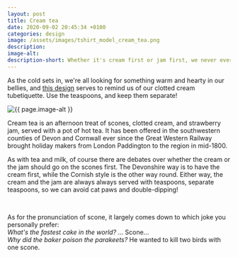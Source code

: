 ```yaml
---
layout: post
title: Cream tea
date: 2020-09-02 20:45:34 +0100
categories: design
image: /assets/images/tshirt_model_cream_tea.png
description: 
image-alt: 
description-short: Whether it's cream first or jam first, we never ever double-dip like this cat that got the cream. 
---
```


<p>As the cold sets in, we're all looking for something warm and hearty in our bellies, and <a href="https://tubetiquette.teemill.com/product/cream-tea/">this design</a> serves to remind us of our clotted cream tubetiquette. Use the teaspoons, and keep them separate! </p>

<section class="spotlights">
    <section>
        <img src="{{ page.image }}" alt="{{ page.image-alt }}" data-position="center center">
		<div class="content">
			<div class="inner">
<p>Cream tea is an afternoon treat of scones, clotted cream, and strawberry jam, served with a pot of hot tea. It has been offered in the southwestern counties of Devon and Cornwall ever since the Great Western Railway brought holiday makers from London Paddington to the region in mid-1800. </p>

<p>As with tea and milk, of course there are debates over whether the cream or the jam should go on the scones first. The Devonshire way is to have the cream first, while the Cornish style is the other way round. Either way, the cream and the jam are always always served with teaspoons, separate teaspoons, so we can avoid cat paws and double-dipping! </p>
    </div></div></section></section><br>

<p>
As for the pronunciation of scone, it largely comes down to which joke you personally prefer: <br>
<i>What's the fastest cake in the world?</i> ... Scone...<br>
<i>Why did the baker poison the parakeets?</i> He wanted to kill two birds with one scone. 
</p>
